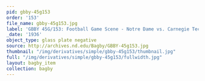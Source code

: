 ```yaml
---
pid: gbby-45g153
order: '153'
file_name: gbby-45g153.jpg
label: 'GBBY 45G/153: Football Game Scene - Notre Dame vs. Carnegie Tech - 1936'
_date: '1936'
object_type: glass plate negative
source: http://archives.nd.edu/Bagby/GBBY-45g153.jpg
thumbnail: "/img/derivatives/simple/gbby-45g153/thumbnail.jpg"
full: "/img/derivatives/simple/gbby-45g153/fullwidth.jpg"
layout: bagby_item
collection: bagby
---
```

